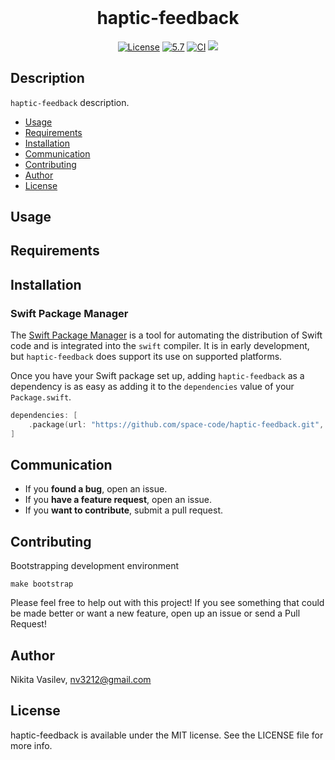 <h1 align="center" style="margin-top: 0px;">haptic-feedback</h1>

<p align="center">
<a href="https://github.com/space-code/haptic-feedback/blob/main/LICENSE"><img alt="License" src="https://img.shields.io/github/license/space-code/haptic-feedback?style=flat"></a> 
<a href="https://developer.apple.com/swift"><img alt="5.7" src="https://img.shields.io/badge/language-Swift5.7-orange.svg"/></a>
<a href="https://github.com/space-code/haptic-feedback"><img alt="CI" src="https://github.com/space-code/haptic-feedback/actions/workflows/ci.yml/badge.svg?branch=main"></a>
<a href="https://github.com/apple/swift-package-manager" alt="haptic-feedback on Swift Package Manager" title="haptic-feedback on Swift Package Manager"><img src="https://img.shields.io/badge/Swift%20Package%20Manager-compatible-brightgreen.svg" /></a>
</p>

## Description
`haptic-feedback` description.

- [Usage](#usage)
- [Requirements](#requirements)
- [Installation](#installation)
- [Communication](#communication)
- [Contributing](#contributing)
- [Author](#author)
- [License](#license)

## Usage

## Requirements

## Installation
### Swift Package Manager

The [Swift Package Manager](https://swift.org/package-manager/) is a tool for automating the distribution of Swift code and is integrated into the `swift` compiler. It is in early development, but `haptic-feedback` does support its use on supported platforms.

Once you have your Swift package set up, adding `haptic-feedback` as a dependency is as easy as adding it to the `dependencies` value of your `Package.swift`.

```swift
dependencies: [
    .package(url: "https://github.com/space-code/haptic-feedback.git", .upToNextMajor(from: "1.0.0"))
]
```

## Communication
- If you **found a bug**, open an issue.
- If you **have a feature request**, open an issue.
- If you **want to contribute**, submit a pull request.

## Contributing
Bootstrapping development environment

```
make bootstrap
```

Please feel free to help out with this project! If you see something that could be made better or want a new feature, open up an issue or send a Pull Request!

## Author
Nikita Vasilev, nv3212@gmail.com

## License
haptic-feedback is available under the MIT license. See the LICENSE file for more info.
